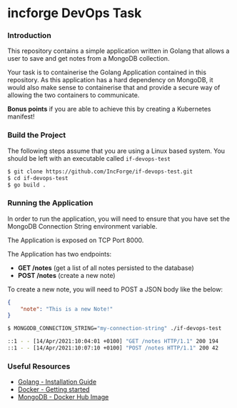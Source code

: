 # incforge DevOps Task

### Introduction
This repository contains a simple application written in Golang that allows a user to save and get notes from a MongoDB collection.

Your task is to containerise the Golang Application contained in this repository. As this application has a hard dependency on MongoDB, it would also make sense to containerise that and provide a secure way of allowing the two containers to communicate.

**Bonus points** if you are able to achieve this by creating a Kubernetes manifest!

### Build the Project

The following steps assume that you are using a Linux based system. You should be left with an executable called `if-devops-test`

```bash
$ git clone https://github.com/IncForge/if-devops-test.git
$ cd if-devops-test
$ go build .
```

### Running the Application

In order to run the application, you will need to ensure that you have set the MongoDB Connection String environment variable.

The Application is exposed on TCP Port 8000.

The Application has two endpoints:

* **GET /notes** (get a list of all notes persisted to the database)
* **POST /notes** (create a new note)

To create a new note, you will need to POST a JSON body like the below:

```json
{
	"note": "This is a new Note!"
}
```

```bash
$ MONGODB_CONNECTION_STRING="my-connection-string" ./if-devops-test

::1 - - [14/Apr/2021:10:04:01 +0100] "GET /notes HTTP/1.1" 200 194
::1 - - [14/Apr/2021:10:07:10 +0100] "POST /notes HTTP/1.1" 200 42
```

### Useful Resources

* [Golang - Installation Guide](https://golang.org/doc/install)
* [Docker - Getting started](https://docs.docker.com/get-started)
* [MongoDB - Docker Hub Image](https://hub.docker.com/_/mongo)